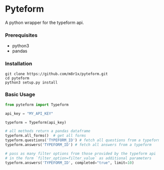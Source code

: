 # Pyteform
A python wrapper for the typeform api.

### Prerequisites
- python3
- pandas

### Installation
```
git clone https://github.com/m8r1x/pyteform.git
cd pyteform
python3 setup.py install

```

### Basic Usage
```python
from pyteform import Typeform

api_key = "MY_API_KEY"

typeform = Typeform(api_key)

# all methods return a pandas dataframe
typeform.all_forms()  # get all forms
typeform.questions('TYPEFORM_ID') # fetch all questions from a typeform
typeform.answers('TYPEFORM_ID') # fetch all answers from a typeform

# pass as many filter options from those provided by the typeform api
# in the form `filter_option=filter_value` as additional parameters
typeform.answers('TYPEFORM_ID', completed="true", limit=10)
```
